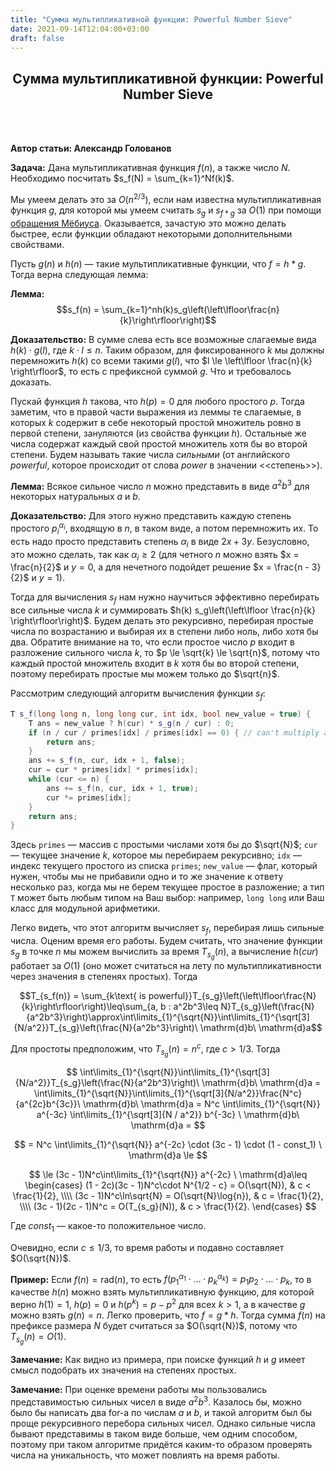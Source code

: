 ```yaml
---
title: "Сумма мультипликативной функции: Powerful Number Sieve"
date: 2021-09-14T12:04:00+03:00
draft: false
---
```


<center> <h2>Сумма мультипликативной функции: Powerful Number Sieve</h2> </center>
<br/>
<br/>


**Автор статьи: Александр Голованов**

**Задача:**
Дана мультипликативная функция $f(n)$, а также число $N$. Необходимо посчитать $s_f(N) = \sum_{k=1}^Nf(k)$.



Мы умеем делать это за $O(n^{2/3})$, если нам известна мультипликативная функция $g$, для которой мы умеем считать $s_g$ и $s_{f*g}$ за $O(1)$ при помощи [обращения Мёбиуса](/post/mobius_convolution/). Оказывается, зачастую это можно делать быстрее, если функции обладают некоторыми дополнительными свойствами.

Пусть $g(n)$ и $h(n)$ — такие мультипликативные функции, что $f = h*g$. Тогда верна следующая лемма:

**Лемма:**
$$s_f(n) = \sum_{k=1}^nh(k)s_g\left(\left\lfloor\frac{n}{k}\right\rfloor\right)$$


**Доказательство:**
В сумме слева есть все возможные слагаемые вида $h(k) \cdot g(l)$, где $k \cdot l \le n$. Таким образом, для фиксированного $k$ мы должны перемножить $h(k)$ со всеми такими $g(l)$, что $l \le \left\lfloor \frac{n}{k} \right\rfloor$, то есть с префиксной суммой $g$. Что и требовалось доказать.


Пускай функция $h$ такова, что $h(p) = 0$ для любого простого $p$.
Тогда заметим, что в правой части выражения из леммы те слагаемые, в которых $k$ содержит в себе некоторый простой множитель ровно в первой степени, зануляются (из свойства функции $h$). Остальные же числа содержат каждый свой простой множитель хотя бы во второй степени. Будем называть такие числа *сильными* (от английского *powerful*, которое происходит от слова *power* в значении <<степень>>).

**Лемма:**
Всякое сильное число $n$ можно представить в виде $a^2b^3$ для некоторых натуральных $a$ и $b$.


**Доказательство:**
Для этого нужно представить каждую степень простого $p_i^{\alpha_i}$, входящую в $n$, в таком виде, а потом перемножить их. То есть надо просто представить степень $\alpha_i$ в виде $2x + 3y$. Безусловно, это можно сделать, так как $\alpha_i \ge 2$ (для четного $n$ можно взять $x = \frac{n}{2}$ и $y = 0$, а для нечетного подойдет решение $x = \frac{n - 3}{2}$ и $y = 1$).


Тогда для вычисления $s_f$ нам нужно научиться эффективно перебирать все сильные числа $k$ и суммировать $h(k) s_g\left(\left\lfloor \frac{n}{k} \right\rfloor\right)$. Будем делать это рекурсивно, перебирая простые числа по возрастанию и выбирая их в степени либо ноль, либо хотя бы два. Обратите внимание на то, что если простое число $p$ входит в разложение сильного числа $k$, то $p \le \sqrt{k} \le \sqrt{n}$, потому что каждый простой множитель входит в $k$ хотя бы во второй степени, поэтому перебирать простые мы можем только до $\sqrt{n}$.

Рассмотрим следующий алгоритм вычисления функции $s_f$:

```cpp
T s_f(long long n, long long cur, int idx, bool new_value = true) {
    T ans = new_value ? h(cur) * s_g(n / cur) : 0;
    if (n / cur / primes[idx] / primes[idx] == 0) { // can't multiply anymore
        return ans;
    }
    ans += s_f(n, cur, idx + 1, false);
    cur = cur * primes[idx] * primes[idx];
    while (cur <= n) {
        ans += s_f(n, cur, idx + 1, true);
        cur *= primes[idx];
    }
    return ans;
}
```


Здесь `primes` — массив с простыми числами хотя бы до $\sqrt{N}$; `cur` — текущее значение $k$, которое мы перебираем рекурсивно; `idx` — индекс текущего простого из списка `primes`; `new_value` — флаг, который нужен, чтобы мы не прибавили одно и то же значение к ответу несколько раз, когда мы не берем текущее простое в разложение; а тип `T` может быть любым типом на Ваш выбор: например, `long long` или Ваш класс для модульной арифметики.

Легко видеть, что этот алгоритм вычисляет $s_f$, перебирая лишь сильные числа. Оценим время его работы. Будем считать, что значение функции $s_g$ в точке $n$ мы можем вычислить за время $T_{s_g}(n)$, а вычисление $h(cur)$ работает за $O(1)$ (оно может считаться на лету по мультипликативности через значения в степенях простых). Тогда

$$T_{s_f(n)} = \sum_{k\text{ is powerful}}T_{s_g}\left(\left\lfloor\frac{N}{k}\right\rfloor\right)\leq\sum_{a, b : a^2b^3\leq N}T_{s_g}\left(\frac{N}{a^2b^3}\right)\approx\int\limits_{1}^{\sqrt{N}}\int\limits_{1}^{\sqrt[3]{N/a^2}}T_{s_g}\left(\frac{N}{a^2b^3}\right)\ \mathrm{d}b\ \mathrm{d}a$$

Для простоты предположим, что $T_{s_g}(n) = n^c$, где $c > 1/3$. Тогда


$$
\int\limits_{1}^{\sqrt{N}}\int\limits_{1}^{\sqrt[3]{N/a^2}}T_{s_g}\left(\frac{N}{a^2b^3}\right)\ \mathrm{d}b\ \mathrm{d}a = \int\limits_{1}^{\sqrt{N}}\int\limits_{1}^{\sqrt[3]{N/a^2}}\frac{N^c}{a^{2c}b^{3c}}\ \mathrm{d}b\ \mathrm{d}a = N^c \int\limits_{1}^{\sqrt{N}} a^{-3c} \int\limits_{1}^{\sqrt[3]{N / a^2}} b^{-3c} \ \mathrm{d}b\ \mathrm{d}a =
$$

$$
=  N^c \int\limits_{1}^{\sqrt{N}} a^{-2c} \cdot (3c - 1) \cdot (1 - const_1) \ \mathrm{d}a \le
$$

$$
\le (3c - 1)N^c\int\limits_{1}^{\sqrt{N}} a^{-2c} \  \mathrm{d}a\leq
\begin{cases}
    (1 - 2c)(3c - 1)N^c\cdot N^{1/2 - c} = O(\sqrt{N}), & c < \frac{1}{2}, \\\\
    (3c - 1)N^c\ln\sqrt{N} = O(\sqrt{N}\log{n}), & c = \frac{1}{2}, \\\\
    (3c - 1)(2c - 1)N^c = O(T_{s_g}(N)), & c > \frac{1}{2}.
\end{cases}
$$


Где $const_1$ — какое-то положительное число.

Очевидно, если $c \le 1/3$, то время работы и подавно составляет $O(\sqrt{N})$.

**Пример:**
Если $f(n)=\mathrm{rad}(n)$, то есть $f(p_1^{\alpha_1} \cdot \ldots \cdot p_k^{\alpha_k}) = p_1p_2 \cdot \ldots \cdot p_k$, то в качестве $h(n)$ можно взять мультипликативную функцию, для которой верно $h(1) = 1$, $h(p) = 0$ и $h(p^k) = p - p^2$ для всех $k > 1$, а в качестве $g$ можно взять $g(n) = n$. Легко проверить, что $f = g * h$. Тогда сумма $f(n)$ на префиксе размера $N$ будет считаться за $O(\sqrt{N})$, потому что $T_{s_g}(n) = O(1)$.


**Замечание:**
Как видно из примера, при поиске функций $h$ и $g$ имеет смысл подобрать их значения на степенях простых.


**Замечание:**
При оценке времени работы мы пользовались представимостью сильных чисел в виде $a^2b^3$. Казалось бы, можно было бы написать два for-а по числам $a$ и $b$, и такой алгоритм был бы проще рекурсивного перебора сильных чисел. Однако сильные числа бывают представимы в таком виде больше, чем одним способом, поэтому при таком алгоритме придётся каким-то образом проверять числа на уникальность, что может повлиять на время работы.



